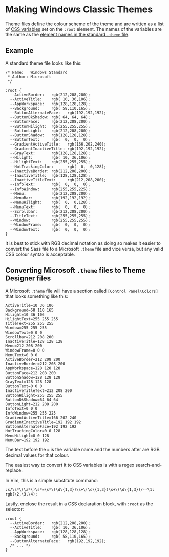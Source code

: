 Making Windows Classic Themes
=============================

Theme files define the colour scheme of the theme and are written as a
list of [CSS variables][] set on the `:root` element. The names of the
variables are the same as the [element names in the standard `.theme`
file][control-panel-colors].

[CSS variables]: https://developer.mozilla.org/en-US/docs/Web/CSS/Using_CSS_variables
[control-panel-colors]: https://msdn.microsoft.com/en-us/library/windows/desktop/bb773190%28v=vs.85%29.aspx#colors

## Example

A standard theme file looks like this:

    /* Name:   Windows Standard
     * Author: Microsoft
     */

    :root {
      --ActiveBorder:   rgb(212,208,200);
      --ActiveTitle:    rgb( 10, 36,106);
      --AppWorkspace:   rgb(128,128,128);
      --Background:     rgb( 58,110,165);
      --ButtonAlternateFace:   rgb(192,192,192);
      --ButtonDkShadow: rgb( 64, 64, 64);
      --ButtonFace:     rgb(212,208,200);
      --ButtonHilight:  rgb(255,255,255);
      --ButtonLight:    rgb(212,208,200);
      --ButtonShadow:   rgb(128,128,128);
      --ButtonText:     rgb(  0,  0,  0);
      --GradientActiveTitle:   rgb(166,202,240);
      --GradientInactiveTitle: rgb(192,192,192);
      --GrayText:       rgb(128,128,128);
      --Hilight:        rgb( 10, 36,106);
      --HilightText:    rgb(255,255,255);
      --HotTrackingColor:      rgb(  0,  0,128);
      --InactiveBorder: rgb(212,208,200);
      --InactiveTitle:  rgb(128,128,128);
      --InactiveTitleText:     rgb(212,208,200);
      --InfoText:       rgb(  0,  0,  0);
      --InfoWindow:     rgb(255,255,225);
      --Menu:           rgb(212,208,200);
      --MenuBar:        rgb(192,192,192);
      --MenuHilight:    rgb(  0,  0,128);
      --MenuText:       rgb(  0,  0,  0);
      --Scrollbar:      rgb(212,208,200);
      --TitleText:      rgb(255,255,255);
      --Window:         rgb(255,255,255);
      --WindowFrame:    rgb(  0,  0,  0);
      --WindowText:     rgb(  0,  0,  0);
    }


It is best to stick with RGB decimal notation as doing so makes it easier
to convert the Sass file to a Microsoft `.theme` file and vice versa,
but any valid CSS colour syntax is acceptable.


## Converting Microsoft `.theme` files to Theme Designer files

A Microsoft `.theme` file will have a section called `[Control Panel\Colors]`
that looks something like this:

    ActiveTitle=10 36 106
    Background=58 110 165
    Hilight=10 36 106
    HilightText=255 255 255
    TitleText=255 255 255
    Window=255 255 255
    WindowText=0 0 0
    Scrollbar=212 208 200
    InactiveTitle=128 128 128
    Menu=212 208 200
    WindowFrame=0 0 0
    MenuText=0 0 0
    ActiveBorder=212 208 200
    InactiveBorder=212 208 200
    AppWorkspace=128 128 128
    ButtonFace=212 208 200
    ButtonShadow=128 128 128
    GrayText=128 128 128
    ButtonText=0 0 0
    InactiveTitleText=212 208 200
    ButtonHilight=255 255 255
    ButtonDkShadow=64 64 64
    ButtonLight=212 208 200
    InfoText=0 0 0
    InfoWindow=255 255 225
    GradientActiveTitle=166 202 240
    GradientInactiveTitle=192 192 192
    ButtonAlternateFace=192 192 192
    HotTrackingColor=0 0 128
    MenuHilight=0 0 128
    MenuBar=192 192 192

The text before the `=` is the variable name and the numbers after are
RGB decimal values for that colour.

The easiest way to convert it to CSS variables is with a regex search-and-replace.

In Vim, this is a simple substitute command:

    :s/\s*\(\a*\)\s*=\s*\(\d\{1,3})\s+\(\d\{1,3})\s+\(\d\{1,3})/--\1: rgb(\2,\3,\4);

Lastly, enclose the result in a CSS declaration block, with `:root` as the selector:

    :root {
      --ActiveBorder:   rgb(212,208,200);
      --ActiveTitle:    rgb( 10, 36,106);
      --AppWorkspace:   rgb(128,128,128);
      --Background:     rgb( 58,110,165);
      --ButtonAlternateFace:   rgb(192,192,192);
      /* ... */
    }
